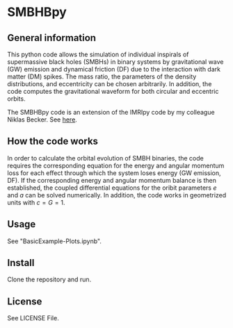 # SMBHBpy

## General information
This python code allows the simulation of individual inspirals of supermassive black holes (SMBHs) in binary systems by gravitational wave (GW) emission and dynamical friction (DF) due to the interaction with dark matter (DM) spikes. The mass ratio, the parameters of the density distributions, and eccentricity can be chosen arbitrarily. In addition, the code computes the gravitational waveform for both circular and eccentric orbits.

The SMBHBpy code is an extension of the IMRIpy code by my colleague Niklas Becker. See [here](https://github.com/DMGW-Goethe/imripy/tree/main).

## How the code works
In order to calculate the orbital evolution of SMBH binaries, the code requires the corresponding equation for the energy and angular momentum loss for each effect through which the system loses energy (GW emission, DF). If the corresponding energy and angular momentum balance is then established, the coupled differential equations for the oribit parameters $e$ and $a$ can be solved numerically. In addition, the code works in geometrized units with $c=G=1$.

## Usage
See "BasicExample-Plots.ipynb".

## Install
Clone the repository and run.

## License
See LICENSE File.
